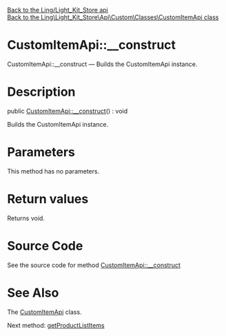 [Back to the Ling/Light_Kit_Store api](https://github.com/lingtalfi/Light_Kit_Store/blob/master/doc/api/Ling/Light_Kit_Store.md)<br>
[Back to the Ling\Light_Kit_Store\Api\Custom\Classes\CustomItemApi class](https://github.com/lingtalfi/Light_Kit_Store/blob/master/doc/api/Ling/Light_Kit_Store/Api/Custom/Classes/CustomItemApi.md)


CustomItemApi::__construct
================



CustomItemApi::__construct — Builds the CustomItemApi instance.




Description
================


public [CustomItemApi::__construct](https://github.com/lingtalfi/Light_Kit_Store/blob/master/doc/api/Ling/Light_Kit_Store/Api/Custom/Classes/CustomItemApi/__construct.md)() : void




Builds the CustomItemApi instance.




Parameters
================

This method has no parameters.


Return values
================

Returns void.








Source Code
===========
See the source code for method [CustomItemApi::__construct](https://github.com/lingtalfi/Light_Kit_Store/blob/master/Api/Custom/Classes/CustomItemApi.php#L26-L29)


See Also
================

The [CustomItemApi](https://github.com/lingtalfi/Light_Kit_Store/blob/master/doc/api/Ling/Light_Kit_Store/Api/Custom/Classes/CustomItemApi.md) class.

Next method: [getProductListItems](https://github.com/lingtalfi/Light_Kit_Store/blob/master/doc/api/Ling/Light_Kit_Store/Api/Custom/Classes/CustomItemApi/getProductListItems.md)<br>


